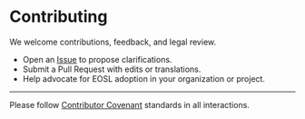 # Contributing

We welcome contributions, feedback, and legal review.

- Open an [Issue](./issues) to propose clarifications.
- Submit a Pull Request with edits or translations.
- Help advocate for EOSL adoption in your organization or project.

---

Please follow [Contributor Covenant](https://www.contributor-covenant.org/)
standards in all interactions.
